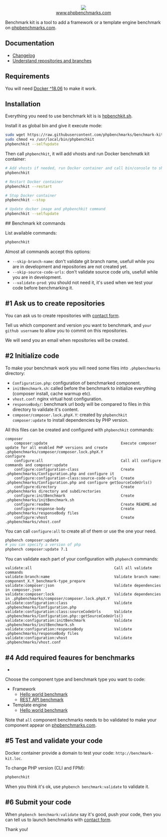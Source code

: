 <p align="center">
  <img src="http://www.phpbenchmarks.com/images/logo_github.png">
  <br>
  <a href="http://www.phpbenchmarks.com" target="_blank">www.phpbenchmarks.com</a>
</p>

Benchmark kit is a tool to add a framework or a template engine benchmark on [phpbenchmarks.com](http://www.phpbenchmarks.com).

## Documentation

 * [Changelog](changelog.md)
 * [Understand repositories and branches](documentation/repositoriesAndBranches.md)

## Requirements

You will need [Docker ^18.06](https://docs.docker.com/install/) to make it work.

## Installation

Everything you need to use benchmark kit is is [hpbenchkit.sh](phpbenchkit.sh).

Install it as global bin and give it execute mode:
```bash
sudo wget https://raw.githubusercontent.com/phpbenchmarks/benchmark-kit/4.0.0/phpbenchkit.sh -O /usr/local/bin/phpbenchkit
sudo chmod +x /usr/local/bin/phpbenchkit
phpbenchkit --selfupdate
```

Then call `phpbenchkit`, it will add vhosts and run Docker benchmatk kit container:
```bash
# Add vhosts if needed, run Docker container and call bin/console to show available commands
phpbenchkit

# Restart Docker container
phpbenchkit --restart

# Stop Docker container
phpbenchkit --stop

# Update docker image and phpbenchkit command
phpbenchkit --selfupdate
```

## Benchmark kit commands

List available commands:
```bash
phpbenchkit
```

Almost all commands accept this options:
* `--skip-branch-name`: don't validate git branch name, usefull while you are in development and repositories are not created yet.
* `--skip-source-code-urls`: don't validate source code urls, usefull while you are in development.
* `--validate-prod`: you should not need it, it's used when we test your code before benchmarking it.

## #1 Ask us to create repositories

You can ask us to create repositories with [contact form](http://www.phpbenchmarks.com/en/contact?subject=create-benchmark-repositories).

Tell us which component and version you want to benchmark,
and `your github username` to allow you to commit on this repositories.

We will send you an email when repositories will be created.

## #2 Initialize code

To make your benchmark work you will need some files into `.phpbenchmarks` directory:
* `Configuration.php`: configuration of benchmarked component.
* `initBenchmark.sh`: called before the benchmark to initialize everything (composer install, cache warmup etc).
* `vhost.conf`: nginx virtual host configuration.
* `responseBody/`: benchmark url body will be compared to files in this directory to validate it's content.
* `composer/composer.lock.phpX.Y`: created by `phpbenchkit composer:update` to install dependencies by PHP version.

All this files can be created and configured with `phpbenchkit` commands:

```
composer
    composer:update                                 Execute composer update for all enabled PHP versions and create .phpbenchmarks/composer/composer.lock.phpX.Y
configure
    configure:all                                   Call all configure commands and composer:update
    configure:configuration-class                   Create .phpbenchmarks/Configuration.php and configure it
    configure:configuration-class:source-code-urls  Create .phpbenchmarks/Configuration.php and configure getSourceCodeUrls()
    configure:directory                             Create .phpbenchmarks directory and subdirectories
    configure:initBenchmark                         Create .phpbenchmarks/initBenchmark.sh
    configure:readme                                Create README.md
    configure:response-body                         Create .phpbenchmarks/responseBody files
    configure:vhost                                 Create .phpbenchmarks/vhost.conf
```

You can call `configure:all` to create all of them or use the one your need.

```bash
phpbench composer:update
# you can specify a version of php
phpbench composer:update 7.1
```

You can validate each part of your configuration with `phpbench` commands:
```
validate:all                                     Call all validate commands
validate:branch:name                             Validate branch name: component_X.Y_benchmark-type_prepare
validate:composer:json                           Validate dependencies in composer.json
validate:composer:lock                           Validate dependencies in .phpbenchmarks/composer/composer.lock.phpX.Y
validate:configuration:class                     Validate .phpbenchmarks/Configuration.php
validate:configuration:class:sourceCodeUrls      Validate .phpbenchmarks/Configuration.php::getSourceCodeUrls()
validate:configuration:initBenchmark             Validate .phpbenchmarks/initBenchmark.sh
validate:configuration:responseBody              Validate .phpbenchmarks/responseBody files
validate:configuration:vhost                     Validate .phpbenchmarks/vhost.conf
```

## #4 Add required feaures for benchmarks
-

Choose the component type and benchmark type you want to code:

* Framework
  * [Hello world benchmark](documentation/framework/helloWorld.md)
  * [REST API benchmark](documentation/framework/restApi.md)
* Template engine
  * [Hello world benchmark](documentation/templateEngine/helloWorld.md)

Note that `all` component benchmarks needs to bo validated to make your component appear on [phpbenchmarks.com](http://www.phpbenchmarks.com).

## #5 Test and validate your code

Docker container provide a domain to test your code: `http://benchmark-kit.loc`.

To change PHP version (CLI and FPM):
```bash
phpbenchkit 
```

When you think it's ok, use `phpbench benchmark:validate` to validate it.

## #6 Submit your code

When `phpbench benchmark:validate` say it's good, push your code,
then you can tell us to launch benchmarks with [contact form](http://www.phpbenchmarks.com/en/contact?subject=launch-benchmark).

Thank you!

